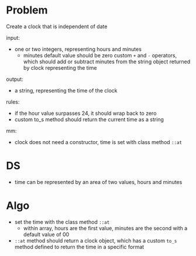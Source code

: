 
# Problem

Create a clock that is independent of date

input:

- one or two integers, representing hours and minutes
  - minutes default value should be zero custom `+` and `-` operators,
    which should add or subtract minutes from the
    string object returned by clock representing the time

output:

- a string, representing the time of the clock

rules:

- if the hour value surpasses 24, it should wrap back to zero
- custom to_s method should return the current time as a string

mm:

- clock does not need a constructor, time is set with class method `::at`

# DS

- time can be represented by an area of two values, hours and minutes

# Algo

- set the time with the class method `::at`
  - within array, hours are the first value, minutes are the second with a
  default value of 00
- `::at` method should return a clock object, which has a custom `to_s` method
defined to return the time in a specific format
